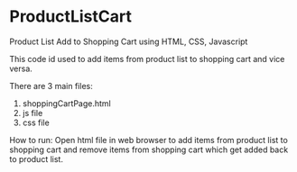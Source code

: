 # ProductListCart
Product List Add to Shopping Cart using HTML, CSS, Javascript

This code id used to add items from product list to shopping cart and vice versa.

There are 3 main files:
1. shoppingCartPage.html
2. js file
3. css file

How to run:
Open html file in web browser to add items from product list to shopping cart and remove items from shopping cart which get added back to product list.
